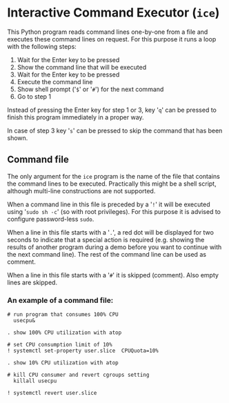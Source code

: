 # Interactive Command Executor (`ice`)

This Python program reads command lines one-by-one from a file and executes these command lines on request. For this purpose it runs a loop with the following steps:

1. Wait for the Enter key to be pressed
2. Show the command line that will be executed
3. Wait for the Enter key to be pressed
4. Execute the command line
5. Show shell prompt ('`$`' or '`#`') for the next command
6. Go to step 1

Instead of pressing the Enter key for step 1 or 3, key '`q`' can be pressed to finish this program immediately in a proper way.

In case of step 3 key '`s`' can be pressed to skip the command that has been shown.

## Command file

The only argument for the `ice` program is the name of the file that contains the command lines to be executed. Practically this might be a shell script, although multi-line constructions are not supported.

When a command line in this file is preceded by a '`!`' it will be executed using '`sudo sh -c`' (so with root privileges). For this purpose it is advised to configure password-less `sudo`.

When a line in this file starts with a '`.`', a red dot will be displayed for two seconds to indicate that a special action is required (e.g. showing the results of another program during a demo before you want to continue with the next command line). The rest of the command line can be used as comment.

When a line in this file starts with a '`#`' it is skipped (comment). Also empty lines are skipped.

### An example of a command file:

`# run program that consumes 100% CPU`  
`  usecpu&`  
  
`. show 100% CPU utilization with atop`  
  
`# set CPU consumption limit of 10%`  
`! systemctl set-property user.slice  CPUQuota=10%`  
  
`. show 10% CPU utilization with atop`   
  
`# kill CPU consumer and revert cgroups setting`  
`  killall usecpu`  
  
`! systemctl revert user.slice`  
